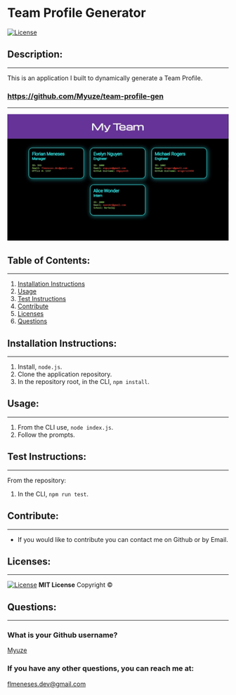 # Team Profile Generator
[![License](https://img.shields.io/badge/License-MIT-yellow.svg)](https://opensource.org/licenses/MIT)

## Description:

---
This is an application I built to dynamically generate a Team Profile.

### https://github.com/Myuze/team-profile-gen
---
![Team Profile](team_profile.jpg)

## Table of Contents:

---
1. [Installation Instructions](#installation-instructions)
2. [Usage](#usage)
3. [Test Instructions](#test-instructions)
4. [Contribute](#contribute)
5. [Licenses](#licenses)
6. [Questions](#questions)

## Installation Instructions:

---
1. Install, `node.js`.
2. Clone the application repository.
3. In the repository root, in the CLI, `npm install`.


## Usage:

---
1. From the CLI use, `node index.js`.
2. Follow the prompts.

## Test Instructions:

---
From the repository:
1. In the CLI, `npm run test`.

## Contribute:

---
- If you would like to contribute you can contact me on Github or by Email.

## Licenses:

---
[![License](https://img.shields.io/badge/License-MIT-yellow.svg)](https://opensource.org/licenses/MIT)
**MIT License**
Copyright &#169; <YEAR> <NAME>

## Questions:

---

### What is your Github username?

[Myuze](https://github.com/Myuze)

### If you have any other questions, you can reach me at:

[flmeneses.dev@gmail.com](mailto:flmeneses.dev@gmail.com)
